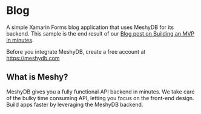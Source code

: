 # Blog
A simple Xamarin Forms blog application that uses MeshyDB for its backend. This sample is the end result of our [Blog post on Building an MVP in minutes](https://meshydb.com/blog/creating-an-mvp-in-minutes).

Before you integrate MeshyDB, create a free account at https://meshydb.com

## What is Meshy? 
MeshyDB gives you a fully functional API backend in minutes. We take care of the bulky time consuming API, letting you focus on the front-end design. Build apps faster by leveraging the MeshyDB backend.
